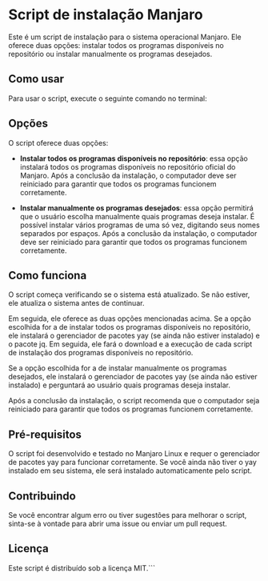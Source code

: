 # Script de instalação Manjaro

Este é um script de instalação para o sistema operacional Manjaro. Ele oferece duas opções: instalar todos os programas disponíveis no repositório ou instalar manualmente os programas desejados.

## Como usar

Para usar o script, execute o seguinte comando no terminal:


## Opções

O script oferece duas opções:

- **Instalar todos os programas disponíveis no repositório**: essa opção instalará todos os programas disponíveis no repositório oficial do Manjaro. Após a conclusão da instalação, o computador deve ser reiniciado para garantir que todos os programas funcionem corretamente.

- **Instalar manualmente os programas desejados**: essa opção permitirá que o usuário escolha manualmente quais programas deseja instalar. É possível instalar vários programas de uma só vez, digitando seus nomes separados por espaços. Após a conclusão da instalação, o computador deve ser reiniciado para garantir que todos os programas funcionem corretamente.

## Como funciona

O script começa verificando se o sistema está atualizado. Se não estiver, ele atualiza o sistema antes de continuar.

Em seguida, ele oferece as duas opções mencionadas acima. Se a opção escolhida for a de instalar todos os programas disponíveis no repositório, ele instalará o gerenciador de pacotes yay (se ainda não estiver instalado) e o pacote jq. Em seguida, ele fará o download e a execução de cada script de instalação dos programas disponíveis no repositório.

Se a opção escolhida for a de instalar manualmente os programas desejados, ele instalará o gerenciador de pacotes yay (se ainda não estiver instalado) e perguntará ao usuário quais programas deseja instalar.

Após a conclusão da instalação, o script recomenda que o computador seja reiniciado para garantir que todos os programas funcionem corretamente.

## Pré-requisitos

O script foi desenvolvido e testado no Manjaro Linux e requer o gerenciador de pacotes yay para funcionar corretamente. Se você ainda não tiver o yay instalado em seu sistema, ele será instalado automaticamente pelo script.

## Contribuindo

Se você encontrar algum erro ou tiver sugestões para melhorar o script, sinta-se à vontade para abrir uma issue ou enviar um pull request.

## Licença

Este script é distribuído sob a licença MIT.```
